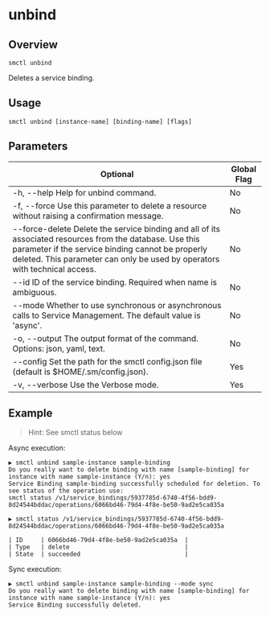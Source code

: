 # unbind

## Overview

`smctl unbind`

Deletes a service binding.

## Usage

`smctl unbind [instance-name] [binding-name] [flags]`

## Parameters

|Optional|Global Flag|
|--------|-----------|
| -h, --help  Help for unbind command. | No |
| -f, --force Use this parameter to delete a resource without raising a confirmation message. | No |
| --force-delete Delete the service binding and all of its associated resources from the database. Use this parameter if the service binding cannot be properly deleted. This parameter can only be used by operators with technical access. | No |
| --id ID of the service binding. Required when name is ambiguous. | No |
| --mode  Whether to use synchronous or asynchronous calls to Service Management. The default value is 'async'. | No |
| -o, --output The output format of the command. Options: json, yaml, text. | No |
| --config Set the path for the smctl config.json file (default is $HOME/.sm/config.json). | Yes |
| -v, --verbose Use the Verbose mode. | Yes |

## Example

> Hint: See smctl status below

Async execution:

```
▶ smctl unbind sample-instance sample-binding
Do you really want to delete binding with name [sample-binding] for instance with name sample-instance (Y/n): yes
Service Binding sample-binding successfully scheduled for deletion. To see status of the operation use:
smctl status /v1/service_bindings/5937785d-6740-4f56-bdd9-8d24544bddac/operations/6066bd46-79d4-4f8e-be50-9ad2e5ca035a
```

```
▶ smctl status /v1/service_bindings/5937785d-6740-4f56-bdd9-8d24544bddac/operations/6066bd46-79d4-4f8e-be50-9ad2e5ca035a

| ID     | 6066bd46-79d4-4f8e-be50-9ad2e5ca035a  |
| Type   | delete                                |
| State  | succeeded                             |
```

Sync execution:

```
▶ smctl unbind sample-instance sample-binding --mode sync
Do you really want to delete binding with name [sample-binding] for instance with name sample-instance (Y/n): yes
Service Binding successfully deleted.
```
